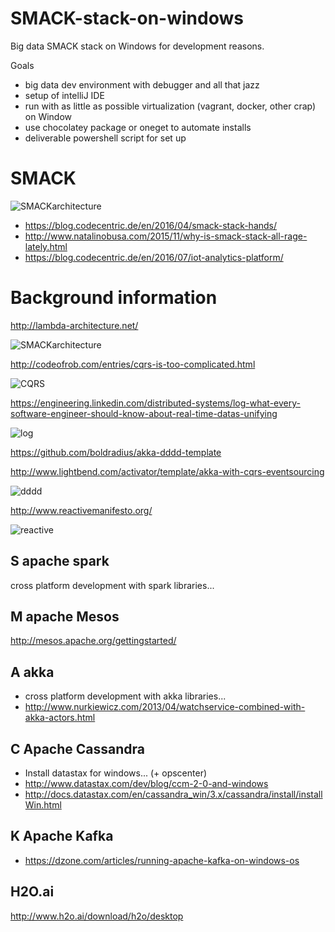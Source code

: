 # SMACK-stack-on-windows

Big data SMACK stack on Windows for development reasons. 

Goals
* big data dev environment with debugger and all that jazz
* setup of intelliJ IDE
* run with as little as possible virtualization (vagrant, docker, other crap) on Window
* use chocolatey package or oneget to automate installs
* deliverable powershell script for set up

# SMACK
![SMACKarchitecture](https://1.bp.blogspot.com/-cbI_Y6FV6vs/VuKCw7s43eI/AAAAAAAAYOA/BjufOAmbk4I30R17clsncPSjNxvbX7FYA/s1600/%255Bie%2Blondon%2Bnov15%255D%2BFast%2BData%2Band%2BStreaming%2BAnalytics%2B%25282%2529.png)
* https://blog.codecentric.de/en/2016/04/smack-stack-hands/
* http://www.natalinobusa.com/2015/11/why-is-smack-stack-all-rage-lately.html
* https://blog.codecentric.de/en/2016/07/iot-analytics-platform/

# Background information

http://lambda-architecture.net/

![SMACKarchitecture](http://lambda-architecture.net/img/la-overview_small.png)

http://codeofrob.com/entries/cqrs-is-too-complicated.html

![CQRS](http://codeofrob.com/images/internal_codeofrob_com/DDDOverview_big.jpg)

https://engineering.linkedin.com/distributed-systems/log-what-every-software-engineer-should-know-about-real-time-datas-unifying

![log](https://content.linkedin.com/content/dam/engineering/en-us/blog/migrated/log_subscription.png)

https://github.com/boldradius/akka-dddd-template

http://www.lightbend.com/activator/template/akka-with-cqrs-eventsourcing

![dddd](http://www.lightbend.com/activator/template/akka-with-cqrs-eventsourcing/tutorial/images/cqrs.png)

http://www.reactivemanifesto.org/

![reactive](http://www.reactivemanifesto.org/images/reactive-traits.svg)

 
## S apache spark
cross platform development with spark libraries...

## M apache Mesos
http://mesos.apache.org/gettingstarted/

## A akka
* cross platform development with akka libraries...
* http://www.nurkiewicz.com/2013/04/watchservice-combined-with-akka-actors.html

## C Apache Cassandra
* Install datastax for windows... (+ opscenter)
* http://www.datastax.com/dev/blog/ccm-2-0-and-windows
* http://docs.datastax.com/en/cassandra_win/3.x/cassandra/install/installWin.html

## K Apache Kafka
* https://dzone.com/articles/running-apache-kafka-on-windows-os

## H2O.ai

http://www.h2o.ai/download/h2o/desktop
